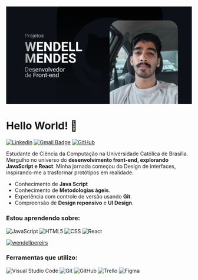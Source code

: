 ![image](https://github.com/wendellpereirs/wendellpereirs/blob/main/wallpaper.png)
  
# Hello World! 👋
[![Linkedin](https://img.shields.io/badge/-wendellpereirs-blue?style=flat-square&logo=Linkedin&logoColor=white&link=LINK-DO-SEU-LINKEDIN)](linkedin.com/in/wendellpereirs)
[![Gmail Badge](https://img.shields.io/badge/-pessoal.wendellmendes@email.com-006bed?style=flat-square&logo=Gmail&logoColor=white&link=mailto:SEU-EMAIL)](mailto:pessoal.wendellmendes@gmail.com)
[![GitHub](https://img.shields.io/github/followers/wendellpereirs?label=follow&style=social)](github.com/wendellpereirs)

<p>Estudante de Ciência da Computação na Universidade Católica de Brasília. Mergulho no universo do <strong>desenvolvimento front-end, explorando JavaScript e React</strong>. Minha jornada começou do Design de interfaces, inspirando-me a trasformar protótipos em realidade.</p>
<ul>
  <li>Conhecimento de <strong>Java Script</strong></li>
  <li>Conhecimento de <b>Metodologias ágeis</b>.</li>
  <li>Experiência com controle de versão usando <b>Git</b>.</li>
  <li>Compreensão de <b>Design reponsivo</b> e <strong>UI Design</strong>.</li>
</ul>
</main>

<h3>Estou aprendendo sobre:</h3>

![JavaScript](https://img.shields.io/badge/-JavaScript-333333?style=flat&logo=javascript)
![HTML5](https://img.shields.io/badge/-HTML5-333333?style=flat&logo=HTML5)
![CSS](https://img.shields.io/badge/-CSS-333333?style=flat&logo=CSS3&logoColor=1572B6)
![React](https://img.shields.io/badge/-React-333333?style=flat&logo=react)

[![wendellpereirs](https://github-readme-stats.vercel.app/api/top-langs/?username=wendellpereirs&hide=html&layout=compact&theme=dark)](https://github.com/anuraghazra/github-readme-stats)


<h3>Ferramentas que utilizo:</h3>

![Visual Studio Code](https://img.shields.io/badge/-Visual%20Studio%20Code-333333?style=flat&logo=visual-studio-code&logoColor=007ACC)
![Git](https://img.shields.io/badge/-Git-333333?style=flat&logo=git)
![GitHub](https://img.shields.io/badge/-GitHub-333333?style=flat&logo=github)
![Trello](https://img.shields.io/badge/-Trello-333333?style=flat&logo=trello&logoColor=007ACC)
![Figma](https://img.shields.io/badge/-Figma-333333?style=flat&logo=figma&logoColor=007ACC)

